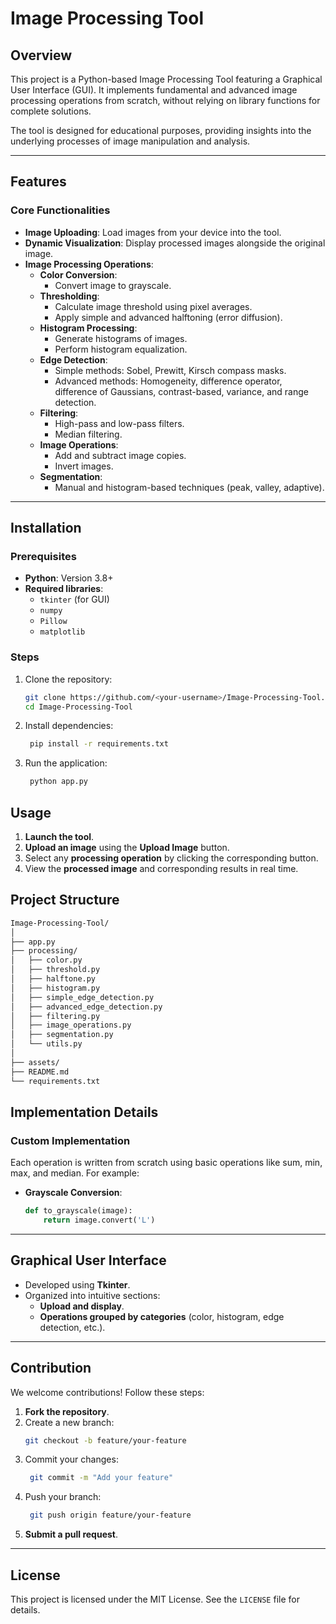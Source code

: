 # Image Processing Tool

## Overview
This project is a Python-based Image Processing Tool featuring a Graphical User Interface (GUI). It implements fundamental and advanced image processing operations from scratch, without relying on library functions for complete solutions.

The tool is designed for educational purposes, providing insights into the underlying processes of image manipulation and analysis.

---

## Features

### Core Functionalities
- **Image Uploading**: Load images from your device into the tool.
- **Dynamic Visualization**: Display processed images alongside the original image.
- **Image Processing Operations**:
  - **Color Conversion**:
    - Convert image to grayscale.
  - **Thresholding**:
    - Calculate image threshold using pixel averages.
    - Apply simple and advanced halftoning (error diffusion).
  - **Histogram Processing**:
    - Generate histograms of images.
    - Perform histogram equalization.
  - **Edge Detection**:
    - Simple methods: Sobel, Prewitt, Kirsch compass masks.
    - Advanced methods: Homogeneity, difference operator, difference of Gaussians, contrast-based, variance, and range detection.
  - **Filtering**:
    - High-pass and low-pass filters.
    - Median filtering.
  - **Image Operations**:
    - Add and subtract image copies.
    - Invert images.
  - **Segmentation**:
    - Manual and histogram-based techniques (peak, valley, adaptive).

---

## Installation

### Prerequisites
- **Python**: Version 3.8+
- **Required libraries**:
  - `tkinter` (for GUI)
  - `numpy`
  - `Pillow`
  - `matplotlib`

### Steps
1. Clone the repository:
   ```bash
   git clone https://github.com/<your-username>/Image-Processing-Tool.git
   cd Image-Processing-Tool
   ```
2. Install dependencies:
   ```bash
    pip install -r requirements.txt
   ```
3. Run the application:
   ```bash
    python app.py
   ```
## Usage
1. **Launch the tool**.
2. **Upload an image** using the **Upload Image** button.
3. Select any **processing operation** by clicking the corresponding button.
4. View the **processed image** and corresponding results in real time.

## Project Structure
```bash
Image-Processing-Tool/
│
├── app.py                 
├── processing/
│   ├── color.py            
│   ├── threshold.py
│   ├── halftone.py       
│   ├── histogram.py        
│   ├── simple_edge_detection.py
│   ├── advanced_edge_detection.py
│   ├── filtering.py
│   ├── image_operations.py       
│   ├── segmentation.py     
│   └── utils.py            
│
├── assets/                 
├── README.md               
└── requirements.txt       
```
## Implementation Details

### Custom Implementation
Each operation is written from scratch using basic operations like sum, min, max, and median. For example:

- **Grayscale Conversion**:
   ```python
   def to_grayscale(image):
       return image.convert('L')
   ```
---

## Graphical User Interface
- Developed using **Tkinter**.
- Organized into intuitive sections:
  - **Upload and display**.
  - **Operations grouped by categories** (color, histogram, edge detection, etc.).

---

## Contribution
We welcome contributions! Follow these steps:

1. **Fork the repository**.
2. Create a new branch:
   ```bash
   git checkout -b feature/your-feature
   ```
3. Commit your changes:
   ```bash
    git commit -m "Add your feature"
   ```
4. Push your branch:
   ```bash
    git push origin feature/your-feature
   ```
5. **Submit a pull request**.

---

## License
This project is licensed under the MIT License. See the `LICENSE` file for details.


